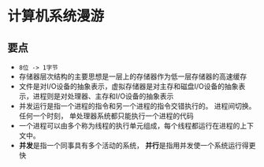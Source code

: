 # 计算机系统漫游
## 要点
* `8位 -> 1字节`
* 存储器层次结构的主要思想是一层上的存储器作为低一层存储器的高速缓存
* 文件是对I/O设备的抽象表示，虚拟存储器是对主存和磁盘I/O设备的抽象表示，进程则是对处理器、主存和I/O设备的抽象表示
* 并发运行是指一个进程的指令和另一个进程的指令交错执行的。 进程间切换。 任何一个时刻， 单处理器系统都只能执行一个进程的代码
* 一个进程可以由多个称为线程的执行单元组成，每个线程都运行在进程的上下文中。
* **并发**是指一个同事具有多个活动的系统， **并行**是指用并发使一个系统运行得更快
